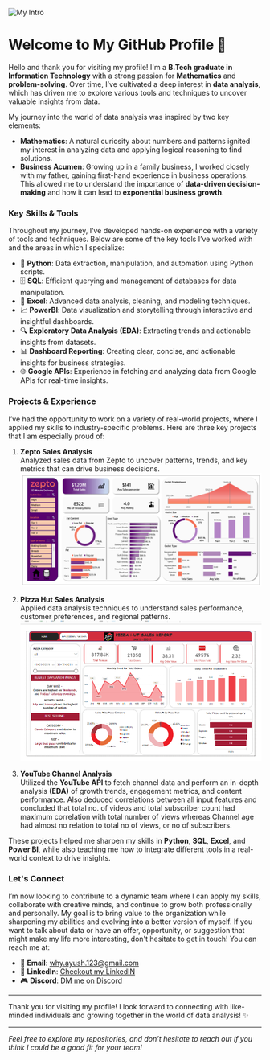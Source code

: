 ![My Intro](https://github.com/Ayushj321/Ayushj321/releases/download/gif/animatedgif.gif)

# Welcome to My GitHub Profile 👋

Hello and thank you for visiting my profile! I'm a **B.Tech graduate in Information Technology** with a strong passion for **Mathematics** and **problem-solving**. Over time, I’ve cultivated a deep interest in **data analysis**, which has driven me to explore various tools and techniques to uncover valuable insights from data. 

My journey into the world of data analysis was inspired by two key elements:

- **Mathematics**: A natural curiosity about numbers and patterns ignited my interest in analyzing data and applying logical reasoning to find solutions.
- **Business Acumen**: Growing up in a family business, I worked closely with my father, gaining first-hand experience in business operations. This allowed me to understand the importance of **data-driven decision-making** and how it can lead to **exponential business growth**.

### Key Skills & Tools

Throughout my journey, I’ve developed hands-on experience with a variety of tools and techniques. Below are some of the key tools I’ve worked with and the areas in which I specialize:

- 🐍 **Python**: Data extraction, manipulation, and automation using Python scripts.
- 🗄️ **SQL**: Efficient querying and management of databases for data manipulation.
- 🧮 **Excel**: Advanced data analysis, cleaning, and modeling techniques.
- 📈 **PowerBI**: Data visualization and storytelling through interactive and insightful dashboards.
- 🔍 **Exploratory Data Analysis (EDA)**: Extracting trends and actionable insights from datasets.
- 📊 **Dashboard Reporting**: Creating clear, concise, and actionable insights for business strategies.
- 🌐 **Google APIs**: Experience in fetching and analyzing data from Google APIs for real-time insights.

### Projects & Experience

I’ve had the opportunity to work on a variety of real-world projects, where I applied my skills to industry-specific problems. Here are three key projects that I am especially proud of:

1. **Zepto Sales Analysis**  
   Analyzed sales data from Zepto to uncover patterns, trends, and key metrics that can drive business decisions.
   ![Zepto Sales Analysis](https://github.com/Ayushj321/Zepto-Sales-Analysis/blob/e6966808febd3a611df7fa3a7bb3aa00ee152956/zeptoProject.png)  

2. **Pizza Hut Sales Analysis**  
   Applied data analysis techniques to understand sales performance, customer preferences, and regional patterns.
   ![Pizza Hut Sales Analysis](https://github.com/Ayushj321/Pizza-Hut-Analysis-using-SQL-and-PowerBI/blob/a687e1da80a86a71c227ffdfee0a2baa705eebab/Project%20Images/Screenshot%202025-01-06%20170136.png)  

3. **YouTube Channel Analysis**  
   Utilized the **YouTube API** to fetch channel data and perform an in-depth analysis **(EDA)** of growth trends, engagement metrics, and content performance. Also deduced correlations between all input features and concluded that total no. of videos and total subscriber count had maximum correlation with total number of views whereas Channel age had almost no relation to total no of views, or no of subscribers.
    

These projects helped me sharpen my skills in **Python**, **SQL**, **Excel**, and **Power BI**, while also teaching me how to integrate different tools in a real-world context to drive insights.

### Let's Connect

I’m now looking to contribute to a dynamic team where I can apply my skills, collaborate with creative minds, and continue to grow both professionally and personally. My goal is to bring value to the organization while sharpening my abilities and evolving into a better version of myself. If you want to talk about data or have an offer, opportunity, or suggestion that might make my life more interesting, don't hesitate to get in touch! You can reach me at:  
- 📧 **Email**: why.ayush.123@gmail.com
- 💼 **LinkedIn**: [Checkout my LinkedIN](https://www.linkedin.com/in/ayush-jain-b5ba52220/)
- 🎮 **Discord**: [DM me on Discord](https://discord.com/users/ayushjain_59961)

---

Thank you for visiting my profile! I look forward to connecting with like-minded individuals and growing together in the world of data analysis! ✨

---
*Feel free to explore my repositories, and don’t hesitate to reach out if you think I could be a good fit for your team!*
